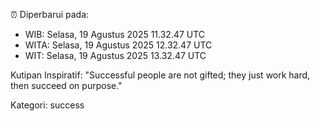 ⏰ Diperbarui pada:
- WIB: Selasa, 19 Agustus 2025 11.32.47 UTC
- WITA: Selasa, 19 Agustus 2025 12.32.47 UTC
- WIT: Selasa, 19 Agustus 2025 13.32.47 UTC

Kutipan Inspiratif:
"Successful people are not gifted; they just work hard, then succeed on purpose."


Kategori: success

